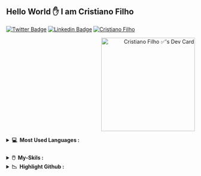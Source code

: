 ## Hello World ✋ I am Cristiano Filho  

<div align="center">


</div>



<div class="div2">    
<a href="https://trailblazer.me/id/cristiano-filho"><img alt="Twitter Badge" src="https://img.shields.io/badge/Salesforce-00A1E0.svg?style=for-the-badge&logo=Salesforce&logoColor=white"/></a>
<a href="https://www.linkedin.com/in/cristiano-filho/"><img alt="Linkedin Badge" src="https://img.shields.io/badge/LinkedIn-0A66C2.svg?style=for-the-badge&logo=LinkedIn&logoColor=white"/></a>
</a>
<a href="https://cristianofilho.github.io/"><img src="https://img.shields.io/badge/My webSite-7A1FA2.svg?style=for-the-badge&logo=Aiqfome&logoColor=white" alt="Cristiano Filho"></a>  
</div><div class="div1">









<div align="right">
  
  <a href="https://app.daily.dev/cristianofilho"><img src="https://api.daily.dev/devcards/f348cd3d261d4662aff96d15a144de90.png?r=0xg" width="250" alt="Cristiano Filho ✅'s Dev Card"/></a>
</div>
<details>
  <summary><b>💻&nbsp;&nbsp;Most Used Languages :&nbsp;</b></summary>
  <br/>
<img height="180em" src="https://github-readme-stats.vercel.app/api/top-langs/?username=CristianoFIlho&layout=compact&langs_count=7&theme=dracula"/>
  </datails>
</div>




### 

<details>
  <summary><b>🖱️&nbsp;&nbsp;My-Skils :&nbsp;</b></summary>
  <br/>


<!--   my-skils -->

| Property                                        | Data                                                                                                                                                                                                                                                                                                                                                                                                                                                                                                                                                                                                                                                                                                                                                                                                                                                                                                                                                                                                                                                                                                                                                                                                                                                                                                                                                                                                                                                                                                                                                                                                                                                                                        |
| ----------------------------------------------- | ------------------------------------------------------------------------------------------------------------------------------------------------------------------------------------------------------------------------------------------------------------------------------------------------------------------------------------------------------------------------------------------------------------------------------------------------------------------------------------------------------------------------------------------------------------------------------------------------------------------------------------------------------------------------------------------------------------------------------------------------------------------------------------------------------------------------------------------------------------------------------------------------------------------------------------------------------------------------------------------------------------------------------------------------------------------------------------------------------------------------------------------------------------------------------------------------------------------------------------------------------------------------------------------------------------------------------------------------------------------------------------------------------------------------------------------------------------------------------------------------------------------------------------------------------------------------------------------------------------------------------------------------------------------------------------------- |
| **Language / IDE**                              | ![Python](https://img.shields.io/badge/python-3670A0?style=for-the-badge&logo=python&logoColor=ffdd54) ![VSCode](https://img.shields.io/badge/Visual%20Studio%20Code-007ACC.svg?style=for-the-badge&logo=Visual-Studio-Code&logoColor=white)                                                                                                                                                                                                                                                                                                                                                                                                                                                                                                                                                                                                                                                                                                                                                                                                                                                                                                                                                                                                                                                                                                                                                                                                                                                                                                    |
| **Low-Code Platforms**                           | ![Salesforce](https://img.shields.io/badge/Salesforce-00A1E0.svg?style=for-the-badge&logo=Salesforce&logoColor=white)  ![Mulesoft](https://img.shields.io/badge/Mulesoft-00A0DF.svg?style=for-the-badge&logo=Mulesoft&logoColor=white)                                                                                                                                                                                                                                                                                                                                                                                                                                                                                                                                                                                                                                                                                                                                                                                                                                                                                                                                                                 |
| **CI / CD**                                     | ![Markdown](https://img.shields.io/badge/markdown-%23000000.svg?style=for-the-badge&logo=markdown&logoColor=white)              ![GitHub Actions](https://img.shields.io/badge/github%20actions-%232671E5.svg?style=for-the-badge&logo=githubactions&logoColor=white)                                                                                                                                                                                                                                                                                                                                                                                                                                                                                                                                                                                                                                                                                                                                                                                                                                                                                                                                                                                                                                                                                                       |
| **Databases**                                   | ![MySQL](https://img.shields.io/badge/mysql-%2300f.svg?style=for-the-badge&logo=mysql&logoColor=white) ![MongoDB](https://img.shields.io/badge/MongoDB-%234ea94b.svg?style=for-the-badge&logo=mongodb&logoColor=white)                                                                                                                                                                                                                                                                                                                                                                                                                                                                                                                                                                                                                                                                                                                                                                  |
| **OS**                                          |     ![Arch](https://img.shields.io/badge/Arch%20Linux-1793D1?logo=arch-linux&logoColor=fff&style=for-the-badge) ![Linux](https://img.shields.io/badge/Linux-FCC624.svg?style=for-the-badge&logo=Linux&logoColor=black)    ![Windows](https://img.shields.io/badge/Windows%2011-0078D4.svg?style=for-the-badge&logo=Windows-11&logoColor=white)                          |
| **Tools & Platform**                            | ![Google Colab](https://img.shields.io/badge/Colab-F9AB00?style=for-the-badge&logo=googlecolab&color=525252)  ![HTML5](https://img.shields.io/badge/HTML5-E34F26?style=for-the-badge&logo=html5&logoColor=white) ![CSS3](https://img.shields.io/badge/CSS3-1572B6?style=for-the-badge&logo=css3&logoColor=white)                                                                                                                                                                                                                                                                                                                                                                                                                                                                                                                                                                                                                                                                                                                                                                                                                                                                                                                                                                                                                                                                                                                                                                                                                                                                       |

</details> 


<details>





  <summary><b>📉&nbsp;&nbsp;Highlight Github :&nbsp;</b></summary>
  <br/>

| ![](https://github-readme-streak-stats.herokuapp.com/?user=CristianoFIlho&&theme=tokyonight) | ![](https://github-readme-stats.vercel.app/api?username=CristianoFIlho&show_icons=true&theme=dracula&include_all_commits=true&count_private=true) |
| :-: | :-: | 

  </details>

  
 
